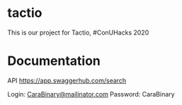 # tactio

This is our project for Tactio, #ConUHacks 2020

# Documentation

 API
 https://app.swaggerhub.com/search

 Login: CaraBinary@mailinator.com
 Password: CaraBinary
